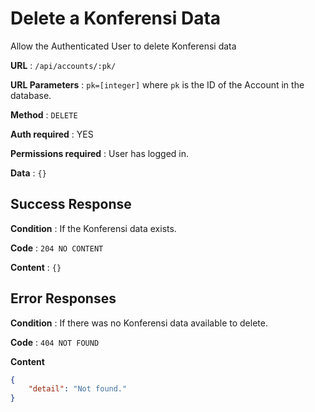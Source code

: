# Delete a Konferensi Data

Allow the Authenticated User to delete Konferensi data

**URL** : `/api/accounts/:pk/`

**URL Parameters** : `pk=[integer]` where `pk` is the ID of the Account in the
database.

**Method** : `DELETE`

**Auth required** : YES

**Permissions required** : User has logged in.

**Data** : `{}`

## Success Response

**Condition** : If the Konferensi data exists.

**Code** : `204 NO CONTENT`

**Content** : `{}`

## Error Responses

**Condition** : If there was no Konferensi data available to delete.

**Code** : `404 NOT FOUND`

**Content**
```json
{
    "detail": "Not found."
}
```

<!-- ### Or

**Condition** : Authorized User is not Owner of Account at URL.

**Code** : `403 FORBIDDEN`

**Content** : `{}`


## Notes

* Will remove memberships for this Account for all Users that had access. -->